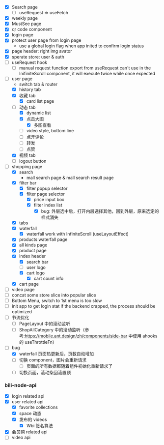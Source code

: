 - [x] Search page
  - [ ] useRequest => useFetch
- [x] weekly page
- [x] MustSee page
- [x] qr code component
- [x] login page
- [x] protect user page from login page
  - use a global login flag when app inited to confirm login status
- [x] page header: right img avator
- [x] sperate store: user & auth
- [ ] useRequest hook
  - [ ] manual request function export from useRequest can't use in the InifiniteScroll component, it will execute twice while once expected
- [ ] user page
  - switch tab & router
  - [x] history tab
  - [x] 收藏 tab
    - [x] card list page
  - [ ] 动态 tab
    - [x] dynamic list
    - [x] 点击大图
      - [x] 多图查看
    - [ ] video style, bottom line
    - [ ] 点开评论
    - [ ] 转发
    - [ ] 点赞
  - [x] 视频 tab
  - [ ] logout button
- [ ] shopping page
  - [x] search
    - mall search page & mall search result page
  - [x] filter bar
    - [x] filter popup selector
    - [x] filter page selector
      - [x] price input box
      - [x] filter index list
        - [x] bug: 外层选中后，打开内层选择其他，回到外层，原来选定的样式消失
  - [x] tabs
  - [x] waterfall
    - [x] waterfall work with InfiniteScroll (useLayoutEffect)
  - [x] products waterfall page
  - [x] all kinds page
  - [x] product page
  - [x] index header
    - [x] search bar
    - [ ] user logo
    - [x] cart logo
      - [x] cart count info
  - [x] cart page
- [ ] video page
- [ ] concat some store slice into popular slice
- [ ] Bottom Menu, switch to 1st menu is too slow
- [ ] init app to get login stat if the backend crapped, the process should be optimized
- [ ] 节流优化
  - [ ] PageLayout 中的滚动监听
  - [ ] ShopAllCategory 中的滚动监听（参考:https://mobile.ant.design/zh/components/side-bar 中使用 ahooks 的 useThrottleFn）
- [ ] bug
  - [x] waterfall 页面热更新后，页数自动增加
  - [ ] 切换 component，图片会重新请求
    - [ ] 页面的所有数据都随着组件初始化重新请求了
  - [ ] 切换页面，滚动条回滚置顶

### bili-node-api

- [x] login related api
- [x] user related api
  - [x] favorite collections
  - [x] space 动态
  - [x] 发布的 videos
    - [x] Wbi 签名算法
- [x] 会员购 related api
- [ ] video api
